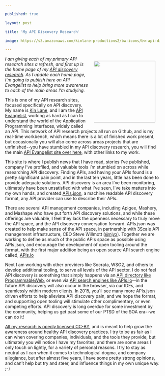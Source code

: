 ---
published: true
layout: post
title: 'My API Discovery Research'
image: https://s3.amazonaws.com/kinlane-productions2/bw-icons/bw-api-discovery.png
---

<p><img style="padding: 15px;" src="https://s3.amazonaws.com/kinlane-productions2/bw-icons/bw-api-discovery.png" alt="" width="200" align="right" />
<p><em>I am giving each of my primary API research sites a refresh, and first up is the home page of my&nbsp;<a href="http://discovery.apievangelist.com">API discovery research</a>. As I update each home page, I'm going to publish here on API Evangelist to help bring more awareness to each of the main areas I'm studying.</em>
<p>This is one of my API research sites, focused specifically on API discovery. My name is <a href="http://kinlane.com">Kin Lane</a>, and I am the <a href="http://apievangelist.com/">API Evangelist</a>, working as hard as I can to understand the world of the Application Programming Interfaces, widely called an API. This network of API research projects all run on Github, and is my real-time workbench, which means there is a lot of finished work present, but occasionally you will also come across areas projects that are unfinished--you have stumbled in my API discovery research, you will find the main <a href="http://apievangelist.com/">API Evangelist site over here</a>, with other links to my work.
<p>This site is where I publish news that I have read, stories I&rsquo;ve published, company I&rsquo;ve profiled, and valuable tools I&rsquo;m stumbled on across while researching API discovery. Finding APIs, and having your APIs found is a pretty significant pain point, and in the last ten years, little has been done to provide adequate solutions. API discovery is an area I've been monitoring, ultimately have been unsatisfied with what I've seen, I've take matters into my own hands, and created <a href="http://apisjson.org">APIs.json</a>, a machine readable API discovery format, any API provider can use to describe their APIs.
<p>There are several API management companies, including Apigee, Mashery, and Mashape who have put forth API discovery solutions, and while these offerings are valuable, I feel they lack the openness necessary to truly move the API space, and the API discovery conversation forward. APIs.json was created to help make sense of the API space, in partnership with 3Scale API management infrastructure, CEO Steve Willmott (<a href="https://twitter.com/njyx">@njyx</a>). Together we are working to define as much of the public APIs space as possible using APIs.json, and encourage the development of open tooling around the format, with the first major addition being an open source API search engine called, <a href="http://apis.io/">APIs.io</a>
<p>Next I am working with other providers like Socrata, WSO2, and others to develop additional tooling, to serve all levels of the API sector. I do not feel API discovery is something that simply happens via an <a href="http://www.programmableweb.com/">API directory like ProgrammableWeb</a>, or even via <a href="http://apis.io">API search engines like APIs.io</a>--in the future API discovery will also occur in the browser, via our IDEs, and seamlessly within modern clients. In 2015, you'll see many more APIs.json driven efforts to help alleviate API discovery pain, and we hope the format, and supporting open tooling will stimulate other complimentary, or even competing efforts. API discovery is long overdue for some investment by the community, helping us get past some of our PTSD of the SOA era--we can do it!
<p><a href="https://creativecommons.org/licenses/by/3.0/us/">All my research is openly licensed CC-BY</a>, and is meant to help grow the awareness around healthy API discovery practices. I try to be as fair as I can when covering companies, individuals, and the tools they provide, but ultimately you will notice I have my favorites, and there are some areas I only touch on lightly, for a variety of personal reasons. I try to stay as neutral as I can when it comes to technological dogma, and company allegiance, but after almost five years, I have some pretty strong opinions, and can&rsquo;t help but try and steer, and influence things in my own unique way. ;-)

